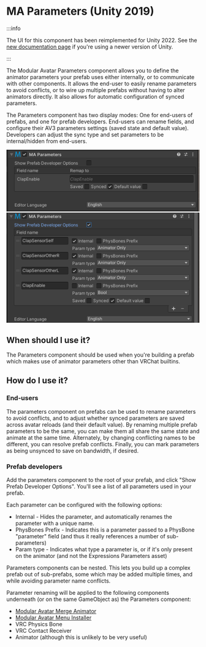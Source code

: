 ﻿# MA Parameters (Unity 2019)

:::info

The UI for this component has been reimplemented for Unity 2022. See the
[new documentation page](/docs/reference/parameters.md) if you're using a newer version of Unity.

:::

The Modular Avatar Parameters component allows you to define the animator parameters your prefab uses either internally, or to communicate with other components.
It allows the end-user to easily rename parameters to avoid conflicts, or to wire up multiple prefabs without having to alter animators directly.
It also allows for automatic configuration of synced parameters.

The Parameters component has two display modes: One for end-users of prefabs, and one for prefab developers.
End-users can rename fields, and configure their AV3 parameters settings (saved state and default value).
Developers can adjust the sync type and set parameters to be internal/hidden from end-users.

![End-user display](parameters-enduser.png) ![Developer display](parameters-devmode.png)

## When should I use it?

The Parameters component should be used when you're building a prefab which makes use of animator parameters other than VRChat builtins.

## How do I use it?

### End-users

The parameters component on prefabs can be used to rename parameters to avoid conflicts, and to adjust whether synced parameters are saved across avatar reloads (and their default value).
By renaming multiple prefab parameters to be the same, you can make them all share the same state and animate at the same time.
Alternately, by changing conflicting names to be different, you can resolve prefab conflicts.
Finally, you can mark parameters as being unsynced to save on bandwidth, if desired. 

### Prefab developers

Add the parameters component to the root of your prefab, and click "Show Prefab Developer Options". You'll see a list of all parameters used in your prefab.

Each parameter can be configured with the following options:

* Internal - Hides the parameter, and automatically renames the parameter with a unique name.
* PhysBones Prefix - Indicates this is a parameter passed to a PhysBone "parameter" field (and thus it really references a number of sub-parameters)
* Param type - Indicates what type a parameter is, or if it's only present on the animator (and not the Expressions Parameters asset)

Parameters components can be nested. This lets you build up a complex prefab out of sub-prefabs, some which may be added multiple times, and while avoiding parameter name conflicts.

Parameter renaming will be applied to the following components underneath (or on the same GameObject as) the Parameters component:
* [Modular Avatar Merge Animator](/docs/reference/merge-animator)
* [Modular Avatar Menu Installer](/docs/reference/menu-installer)
* VRC Physics Bone
* VRC Contact Receiver
* Animator (although this is unlikely to be very useful)
